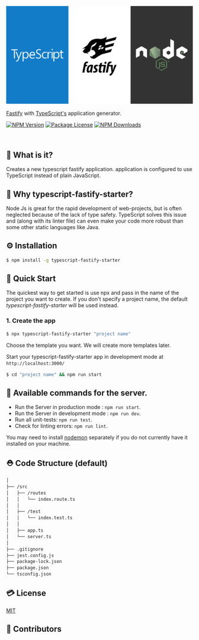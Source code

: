 <img src='https://github.com/ljlm0402/typescript-fastify-starter/raw/images/logo.jpg' border='0' alt='logo' />

[Fastify](https://www.fastify.io/) with [TypeScript's](https://www.npmjs.com/package/typescript) application generator.

<a href="https://www.npmjs.com/package/typescript-fastify-starter" target="_blank"><img src="https://img.shields.io/npm/v/typescript-fastify-starter.svg" alt="NPM Version" /></a>
<a href="https://www.npmjs.com/package/typescript-fastify-starter" target="_blank"><img src="https://img.shields.io/npm/l/typescript-fastify-starter.svg" alt="Package License" /></a>
<a href="https://www.npmjs.com/package/typescript-fastify-starter" target="_blank"><img src="https://img.shields.io/npm/dm/typescript-fastify-starter.svg" alt="NPM Downloads" /></a>

<br />

## 🧐 What is it?

Creates a new typescript fastify application.
application is configured to use TypeScript instead of plain JavaScript. 

## 🤔 Why typescript-fastify-starter?

Node Js is great for the rapid development of web-projects, but is often neglected because of the lack of
type safety. TypeScript solves this issue and (along with its linter file) can even make your code
more robust than some other static languages like Java.

## ⚙️ Installation

```sh
$ npm install -g typescript-fastify-starter
```

## 🚀 Quick Start

The quickest way to get started is use npx and pass in the name of the project you want to create.
If you don't specify a project name, the default _typescript-fastify-starter_ will be used instead.

### 1. Create the app

```bash
$ npx typescript-fastify-starter "project name"
```

Choose the template you want. We will create more templates later.

Start your typescript-fastify-starter app in development mode at `http://localhost:3000/`

```bash
$ cd "project name" && npm run start
```

## 🎠 Available commands for the server.

- Run the Server in production mode : `npm run start`.
- Run the Server in development mode : `npm run dev`.
- Run all unit-tests: `npm run test`.
- Check for linting errors: `npm run lint`.

You may need to install [nodemon](https://www.npmjs.com/package/nodemon) separately if you do not currently have it installed on your machine.

## ⛑ Code Structure (default)

```bash
│
├── /src
│   ├── /routes
│   │   └── index.route.ts
│   │
│   ├── /test
│   │   └── index.test.ts
│   │
│   ├── app.ts
│   └── server.ts
│
├── .gitignore
├── jest.config.js
├── package-lock.json
├── package.json
└── tsconfig.json
```

## 💳 License

[MIT](LICENSE)

## 🤝 Contributors
